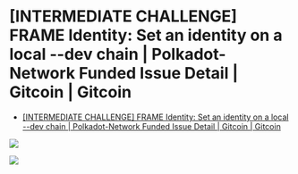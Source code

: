 # [INTERMEDIATE CHALLENGE] FRAME Identity: Set an identity on a local --dev chain | Polkadot-Network Funded Issue Detail | Gitcoin | Gitcoin

* [[INTERMEDIATE CHALLENGE] FRAME Identity: Set an identity on a local --dev chain | Polkadot-Network Funded Issue Detail | Gitcoin | Gitcoin](https://gitcoin.co/issue/Polkadot-Network/hello-world-by-polkadot/10/100023936)

![](https://i.imgur.com/FrXKqaY.png)

![](https://i.imgur.com/wlzfbWr.png)
